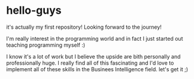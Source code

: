 # hello-guys
it's actually my first repository! Looking forward to the journey!

I'm really interest in the programming world and in fact I just started out teaching programming myself :)

I know it's a lot of work but I believe the upside are bith personally and professionally huge. I really find all of this fascinating and I'd love to implement all of these skills in the Businees Intelligence field.
let's get it ;)


